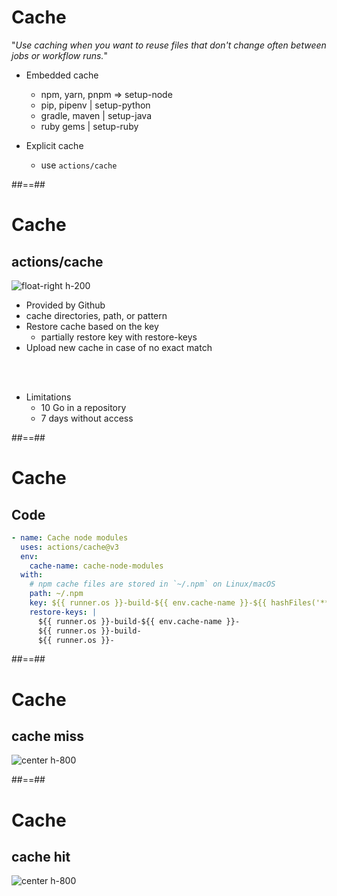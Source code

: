 <!-- .slide: -->
# Cache

"*Use caching when you want to reuse files that don't change often between jobs or workflow runs.*"

* Embedded cache

  * npm, yarn, pnpm	=> setup-node
  * pip, pipenv |	setup-python
  * gradle, maven |	setup-java
  * ruby gems |	setup-ruby

* Explicit cache
  * use `actions/cache`

##==##
<!-- .slide: -->

# Cache

## actions/cache

![float-right h-200](./assets/images/action_cache.png)

* Provided by Github
* cache directories, path, or pattern
* Restore cache based on the key
  * partially restore key with restore-keys
* Upload new cache in case of no exact match

<br/>
<br/>

* Limitations 
  * 10 Go in a repository
  * 7 days without access

##==##
<!-- .slide: class="with-code"-->

# Cache

## Code

```yaml
- name: Cache node modules
  uses: actions/cache@v3
  env:
    cache-name: cache-node-modules
  with:
    # npm cache files are stored in `~/.npm` on Linux/macOS
    path: ~/.npm
    key: ${{ runner.os }}-build-${{ env.cache-name }}-${{ hashFiles('**/package-lock.json') }}
    restore-keys: |
      ${{ runner.os }}-build-${{ env.cache-name }}-
      ${{ runner.os }}-build-
      ${{ runner.os }}-
```

##==##
<!-- .slide: -->

# Cache

## cache miss

![center h-800](./assets/images/workflow-run-with-cache-miss.png)

##==##
<!-- .slide: -->

# Cache

## cache hit

![center h-800](./assets/images/workflow-run-with-cache-hit.png)

